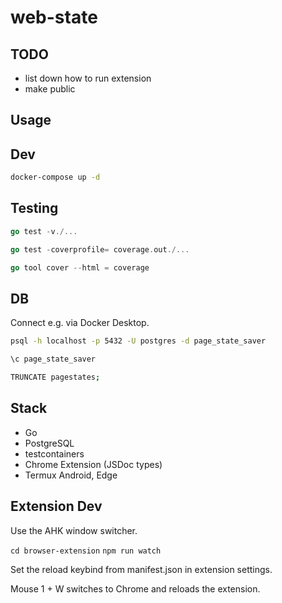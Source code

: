 # web-state

## TODO
- list down how to run extension
- make public

## Usage

## Dev

```bash
docker-compose up -d
```

## Testing

```go
go test -v./...

go test -coverprofile= coverage.out./...

go tool cover --html = coverage
```

## DB

Connect e.g. via Docker Desktop.

```bash
psql -h localhost -p 5432 -U postgres -d page_state_saver

\c page_state_saver

TRUNCATE pagestates;
```

## Stack

- Go
- PostgreSQL
- testcontainers
- Chrome Extension (JSDoc types)
- Termux Android, Edge

## Extension Dev

Use the AHK window switcher.

`cd browser-extension`
`npm run watch`

Set the reload keybind from manifest.json in extension settings.

Mouse 1 + W switches to Chrome and reloads the extension.
